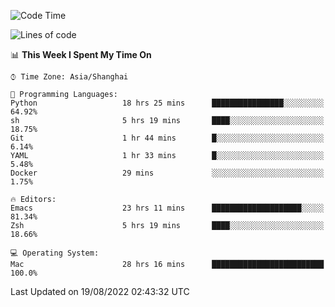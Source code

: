<!--START_SECTION:waka-->
![Code Time](http://img.shields.io/badge/Code%20Time-797%20hrs%2036%20mins-blue)

![Lines of code](https://img.shields.io/badge/From%20Hello%20World%20I%27ve%20Written-22%20Thousand%20lines%20of%20code-blue)

📊 **This Week I Spent My Time On** 

```text
⌚︎ Time Zone: Asia/Shanghai

💬 Programming Languages: 
Python                   18 hrs 25 mins      ████████████████░░░░░░░░░   64.92% 
sh                       5 hrs 19 mins       ████░░░░░░░░░░░░░░░░░░░░░   18.75% 
Git                      1 hr 44 mins        █░░░░░░░░░░░░░░░░░░░░░░░░   6.14% 
YAML                     1 hr 33 mins        █░░░░░░░░░░░░░░░░░░░░░░░░   5.48% 
Docker                   29 mins             ░░░░░░░░░░░░░░░░░░░░░░░░░   1.75%

🔥 Editors: 
Emacs                    23 hrs 11 mins      ████████████████████░░░░░   81.34% 
Zsh                      5 hrs 19 mins       ████░░░░░░░░░░░░░░░░░░░░░   18.66%

💻 Operating System: 
Mac                      28 hrs 16 mins      █████████████████████████   100.0%

```


 Last Updated on 19/08/2022 02:43:32 UTC
<!--END_SECTION:waka-->
